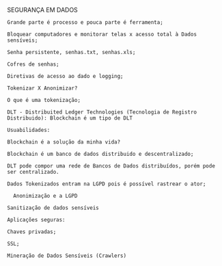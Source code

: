 SEGURANÇA EM DADOS

    Grande parte é processo e pouca parte é ferramenta;

    Bloquear computadores e monitorar telas x acesso total à Dados sensíveis;

    Senha persistente, senhas.txt, senhas.xls;

    Cofres de senhas;

    Diretivas de acesso ao dado e logging;

    Tokenizar X Anonimizar?

    O que é uma tokenização;

    DLT - Distribuited Ledger Technologies (Tecnologia de Registro Distribuido): Blockchain é um tipo de DLT

    Usuabilidades: 

    Blockchain é a solução da minha vida?

    Blockchain é um banco de dados distribuido e descentralizado;

    DLT pode compor uma rede de Bancos de Dados distribuídos, porém pode ser centralizado.

    Dados Tokenizados entram na LGPD pois é possível rastrear o ator;

      Anonimização e a LGPD

    Sanitização de dados sensíveis

    Aplicações seguras:

    Chaves privadas;

    SSL;

    Mineração de Dados Sensíveis (Crawlers)